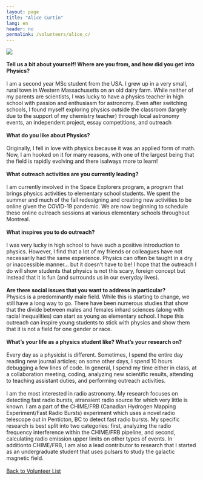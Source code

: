 ```yaml
---
layout: page
title: "Alice Curtin"
lang: en
header: no
permalink: /volunteers/alice_c/
---
```

<img src="http://www.physics.mcgill.ca/~outreach/team/alicecurtin.jpg" />
<br><br>
<b>Tell us a bit about yourself! Where are you from, and how did you get into Physics?</b>
<br><br>
I am a second year MSc student from the USA. I grew up in a very small, rural town in Western Massachusetts on an old dairy farm. While neither of my parents are scientists, I was lucky to have a physics teacher in high school with passion and enthusiasm for astronomy. Even after switching schools, I found myself exploring physics outside the classroom (largely due to the support of my chemistry teacher) through local astronomy events, an independent project, essay competitions, and outreach
<br><br>
<b>What do you like about Physics?</b>
<br><br>
Originally, I fell in love with physics because it was an applied form of math. Now, I am hooked on it for many reasons, with one of the largest being that the field is rapidly evolving and there isalways more to learn!
<br><br>
<b>What outreach activities are you currently leading?</b>
<br><br>
I am currently involved in the Space Explorers program, a program that brings physics activities to elementary school students. We spent the summer and much of the fall redesigning and creating new activities to be online given the COVID-19 pandemic. We are now beginning to schedule these online outreach sessions at various elementary schools throughout Montreal.
<br><br>
<b>What inspires you to do outreach?</b>
<br><br>
I was very lucky in high school to have such a positive introduction to physics. However, I find that a lot of my friends or colleagues have not necessarily had the same experience. Physics can often be taught in a dry or inaccessible manner... but it doesn’t have to be! I hope that the outreach I do will show students that physics is not this scary, foreign concept but instead that it is fun (and surrounds us in our everyday lives).
<br><br>
<b>Are there social issues that you want to address in particular?</b>
<br>
Physics is a predominantly male field. While this is starting to change, we still have a long way to go. There have been numerous studies that show that the divide between males and females inhard sciences (along with racial inequalities) can start as young as elementary school. I hope this outreach can inspire young students to stick with physics and show them that it is not a field for one gender or race.
<br><br>
<b>What’s your life as a physics student like? What’s your research on?</b>
<br><br>
Every day as a physicist is different. Sometimes, I spend the entire day reading new journal articles; on some other days, I spend 10 hours debugging a few lines of code. In general, I spend my time either in class, at a collaboration meeting, coding, analyzing new scientific results, attending to teaching assistant duties, and performing outreach activities.
<br><br>
I am the most interested in radio astronomy. My research focuses on detecting fast radio bursts, atransient radio source for which very little is known. I am a part of the CHIME/FRB (Canadian Hydrogen Mapping Experiment/Fast Radio Bursts) experiment which uses a novel radio telescope out in Penticton, BC to detect fast radio bursts. My specific research is best split into two categories: first, analyzing the radio frequency interference within the CHIME/FRB pipeline, and second, calculating radio emission upper limits on other types of events. In additionto CHIME/FRB, I am also a lead contributor to research that I started as an undergraduate student that uses pulsars to study the galactic magnetic field.
<br><br>
<a href="/volunteers/">Back to Volunteer List</a>
